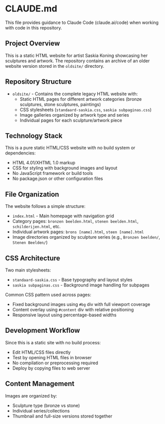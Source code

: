 # CLAUDE.md

This file provides guidance to Claude Code (claude.ai/code) when working with code in this repository.

## Project Overview

This is a static HTML website for artist Saskia Koning showcasing her sculptures and artwork. The repository contains an archive of an older website version stored in the `oldsite/` directory.

## Repository Structure

- `oldsite/` - Contains the complete legacy HTML website with:
  - Static HTML pages for different artwork categories (bronze sculptures, stone sculptures, paintings)
  - CSS stylesheets (`standaard-saskia.css`, `saskia subpaginas.css`)
  - Image galleries organized by artwork type and series
  - Individual pages for each sculpture/artwork piece

## Technology Stack

This is a pure static HTML/CSS website with no build system or dependencies:
- HTML 4.01/XHTML 1.0 markup
- CSS for styling with background images and layout
- No JavaScript framework or build tools
- No package.json or other configuration files

## File Organization

The website follows a simple structure:
- `index.html` - Main homepage with navigation grid
- Category pages: `bronzen beelden.html`, `stenen beelden.html`, `schilderijen.html`, etc.
- Individual artwork pages: `brons [name].html`, `steen [name].html`
- Image directories organized by sculpture series (e.g., `Bronzen beelden/`, `Stenen Beelden/`)

## CSS Architecture

Two main stylesheets:
- `standaard-saskia.css` - Base typography and layout styles
- `saskia subpaginas.css` - Background image handling for subpages

Common CSS pattern used across pages:
- Fixed background images using `#bg` div with full viewport coverage
- Content overlay using `#content` div with relative positioning
- Responsive layout using percentage-based widths

## Development Workflow

Since this is a static site with no build process:
- Edit HTML/CSS files directly
- Test by opening HTML files in browser
- No compilation or preprocessing required
- Deploy by copying files to web server

## Content Management

Images are organized by:
- Sculpture type (bronze vs stone)
- Individual series/collections
- Thumbnail and full-size versions stored together